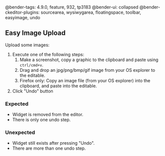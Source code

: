 @bender-tags: 4.9.0, feature, 932, tp3183
@bender-ui: collapsed
@bender-ckeditor-plugins: sourcearea, wysiwygarea, floatingspace, toolbar, easyimage, undo

## Easy Image Upload

Upload some images:

1. Execute one of the following steps:
	1. Make a screenshot, copy a graphic to the clipboard and paste using `ctrl/cmd+v`.
	1. Drag and drop an jpg/png/bmp/gif image from your OS explorer to the editable.
	1. Firefox only: Copy an image file (from your OS explorer) into the clipboard, and paste into the editable.
2. Click "Undo" button

### Expected

* Widget is removed from the editor.
* There is only one undo step.

### Unexpected

* Widget still exists after pressing "Undo".
* There are more than one undo step.
